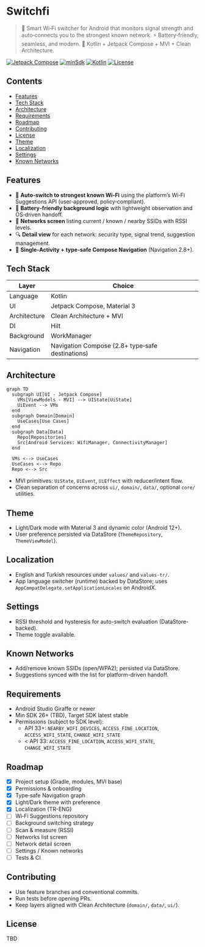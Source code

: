 # Switchfi

> 📶 Smart Wi‑Fi switcher for Android that monitors signal strength and auto‑connects you to the strongest known network. ⚡ Battery‑friendly, seamless, and modern. 🧩 Kotlin + Jetpack Compose + MVI + Clean Architecture.

<p align="left">
  <a href="https://developer.android.com/jetpack/compose"><img alt="Jetpack Compose" src="https://img.shields.io/badge/Jetpack%20Compose-%F0%9F%8C%BF-3DDC84?style=flat&logo=android&logoColor=white"></a>
  <a href="#requirements"><img alt="minSdk" src="https://img.shields.io/badge/minSdk-26-3DDC84?style=flat&logo=android&logoColor=white"></a>
  <a href="#tech-stack"><img alt="Kotlin" src="https://img.shields.io/badge/Kotlin-1.x-7F52FF?style=flat&logo=kotlin&logoColor=white"></a>
  <a href="#license"><img alt="License" src="https://img.shields.io/badge/License-TBD-lightgrey?style=flat"></a>
</p>

## Contents
- [Features](#features)
- [Tech Stack](#tech-stack)
- [Architecture](#architecture)
- [Requirements](#requirements)
- [Roadmap](#roadmap)
- [Contributing](#contributing)
- [License](#license)
 - [Theme](#theme)
 - [Localization](#localization)
 - [Settings](#settings)
 - [Known Networks](#known-networks)

## Features
- 🔁 **Auto‑switch to strongest known Wi‑Fi** using the platform’s Wi‑Fi Suggestions API (user‑approved, policy‑compliant).
- 🔋 **Battery‑friendly background logic** with lightweight observation and OS‑driven handoff.
- 📡 **Networks screen** listing current / known / nearby SSIDs with RSSI levels.
- 🔍 **Detail view** for each network: security type, signal trend, suggestion management.
- 🧭 **Single‑Activity + type‑safe Compose Navigation** (Navigation 2.8+).

## Tech Stack
| Layer | Choice |
|------|--------|
| Language | Kotlin |
| UI | Jetpack Compose, Material 3 |
| Architecture | Clean Architecture + MVI |
| DI | Hilt |
| Background | WorkManager |
| Navigation | Navigation Compose (2.8+ type‑safe destinations) |

## Architecture
```mermaid
graph TD
  subgraph UI[UI - Jetpack Compose]
    VMs[ViewModels - MVI] --> UIState[UiState]
    UiEvent --> VMs
  end
  subgraph Domain[Domain]
    UseCases[Use Cases]
  end
  subgraph Data[Data]
    Repo[Repositories]
    Src[Android Services: WifiManager, ConnectivityManager]
  end

  VMs <--> UseCases
  UseCases <--> Repo
  Repo <--> Src
```

- MVI primitives: `UiState`, `UiEvent`, `UiEffect` with reducer/intent flow.
- Clean separation of concerns across `ui/`, `domain/`, `data/`, optional `core/` utilities.

## Theme
- Light/Dark mode with Material 3 and dynamic color (Android 12+).
- User preference persisted via DataStore (`ThemeRepository`, `ThemeViewModel`).

## Localization
- English and Turkish resources under `values/` and `values-tr/`.
- App language switcher (runtime) backed by DataStore; uses `AppCompatDelegate.setApplicationLocales` on AndroidX.

## Settings
- RSSI threshold and hysteresis for auto-switch evaluation (DataStore-backed).
- Theme toggle available.

## Known Networks
- Add/remove known SSIDs (open/WPA2); persisted via DataStore.
- Suggestions synced with the list for platform-driven handoff.

## Requirements
- Android Studio Giraffe or newer
- Min SDK 26+ (TBD), Target SDK latest stable
- Permissions (subject to SDK level):
  - API 33+: `NEARBY_WIFI_DEVICES`, `ACCESS_FINE_LOCATION`, `ACCESS_WIFI_STATE`, `CHANGE_WIFI_STATE`
  - < API 33: `ACCESS_FINE_LOCATION`, `ACCESS_WIFI_STATE`, `CHANGE_WIFI_STATE`

## Roadmap
- [x] Project setup (Gradle, modules, MVI base)
- [x] Permissions & onboarding
- [x] Type‑safe Navigation graph
- [x] Light/Dark theme with preference
- [x] Localization (TR-ENG)
- [ ] Wi‑Fi Suggestions repository
- [ ] Background switching strategy
- [ ] Scan & measure (RSSI)
- [ ] Networks list screen
- [ ] Network detail screen
- [ ] Settings / Known networks
- [ ] Tests & CI

## Contributing
- Use feature branches and conventional commits.
- Run tests before opening PRs.
- Keep layers aligned with Clean Architecture (`domain/`, `data/`, `ui/`).

## License
TBD
